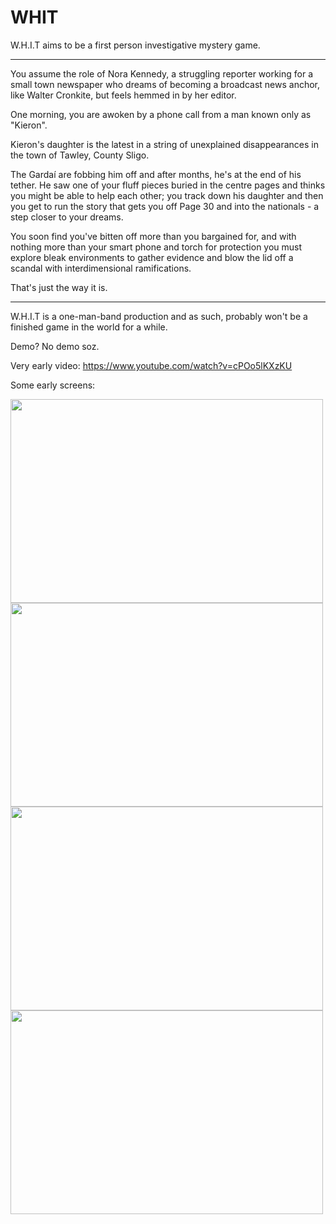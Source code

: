 # WHIT
W.H.I.T aims to be a first person investigative mystery game.

--------------------------------------------------------------------------------------

You assume the role of Nora Kennedy, a struggling reporter working for a small town newspaper who dreams of becoming a broadcast news anchor, like Walter Cronkite, but feels hemmed in by her editor.

One morning, you are awoken by a phone call from a man known only as "Kieron".

Kieron's daughter is the latest in a string of unexplained disappearances in the town of Tawley, County Sligo.

The Gardaí are fobbing him off and after months, he's at the end of his tether.  He saw one of your fluff pieces buried in the centre pages and thinks you might be able to help each other; you track down his daughter and then you get to run the story that gets you off Page 30 and into the nationals - a step closer to your dreams.

You soon find you've bitten off more than you bargained for, and with nothing more than your smart phone and torch for protection you must explore bleak environments to gather evidence and blow the lid off a scandal with interdimensional ramifications.

That's just the way it is.

--------------------------------------------------------------------------------------

W.H.I.T is a one-man-band production and as such, probably won't be a finished game in the world for a while.

Demo? No demo soz.

Very early video:
https://www.youtube.com/watch?v=cPOo5lKXzKU

Some early screens:

<img src="https://media.githubusercontent.com/media/ducksplash/WHIT/main/screenshots/3.jpg" width="500" height="326"> <img src="https://media.githubusercontent.com/media/ducksplash/WHIT/main/screenshots/1.jpg" width="500" height="326"> <img src="https://media.githubusercontent.com/media/ducksplash/WHIT/main/screenshots/2.jpg" width="500" height="326"> <img src="https://media.githubusercontent.com/media/ducksplash/WHIT/main/screenshots/4.jpg" width="500" height="326">

